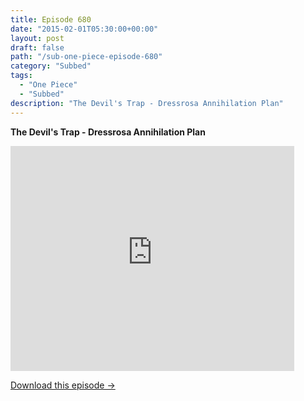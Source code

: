 ```yaml
---
title: Episode 680
date: "2015-02-01T05:30:00+00:00"
layout: post
draft: false
path: "/sub-one-piece-episode-680"
category: "Subbed"
tags:
  - "One Piece"
  - "Subbed"
description: "The Devil's Trap - Dressrosa Annihilation Plan"
---
```


**The Devil's Trap - Dressrosa Annihilation Plan**

<iframe width="640" height="360" src="https://www.rapidvideo.com/e/G6FRPGBRYR" frameborder="0" marginwidth=0 marginheight=0 scrolling=no allowfullscreen style="max-width:90%;"></iframe>

<a href="http://ouo.io/qs/eCodkFEQ?s=https://www.rapidvideo.com/d/G6FRPGBRYR" class="styled_a">Download this episode →</a>


